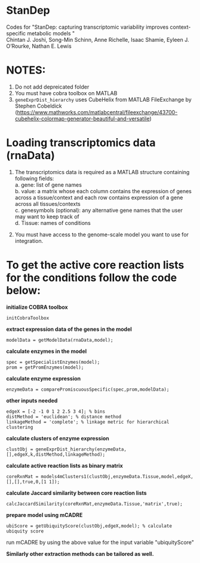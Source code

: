 # StanDep
Codes for "StanDep: capturing transcriptomic variability improves context-specific metabolic models "   
Chintan J. Joshi, Song-Min Schinn, Anne Richelle, Isaac Shamie, Eyleen J. O’Rourke, Nathan E. Lewis

# NOTES:
1. Do not add depreicated folder  
2. You must have cobra toolbox on MATLAB  
3. ```geneExprDist_hierarchy``` uses CubeHelix from MATLAB FileExchange by Stephen Cobeldick (https://www.mathworks.com/matlabcentral/fileexchange/43700-cubehelix-colormap-generator-beautiful-and-versatile)

# Loading transcriptomics data (rnaData)
1. The transcriptomics data is required as a MATLAB structure containing following fields:   
  a. gene: list of gene names    
  b. value: a matrix whose each column contains the expression of genes across a tissue/context and each row contains expression of a gene across all tissues/contexts     
  c. genesymbols (optional): any alternative gene names that the user may want to keep track of   
  d. Tissue: names of conditions   

2. You must have access to the genome-scale model you want to use for integration.

# To get the active core reaction lists for the conditions follow the code below:
**initialize COBRA toolbox**  
```
initCobraToolbox
```

**extract expression data of the genes in the model**   
```
modelData = getModelData(rnaData,model);
```

**calculate enzymes in the model**  
```
spec = getSpecialistEnzymes(model);  
prom = getPromEnzymes(model);
```

**calculate enzyme expression**   
```
enzymeData = comparePromiscuousSpecific(spec,prom,modelData);
```

**other inputs needed**  
```
edgeX = [-2 -1 0 1 2 2.5 3 4]; % bins  
distMethod = 'euclidean'; % distance method  
linkageMethod = 'complete'; % linkage metric for hierarchical clustering
```

**calculate clusters of enzyme expression**   
```
clustObj = geneExprDist_hierarchy(enzymeData,[],edgeX,k,distMethod,linkageMethod);
```

**calculate active reaction lists as binary matrix**    
```
coreRxnMat = models4mClusters1(clustObj,enzymeData.Tissue,model,edgeX,[],[],true,0,[1 1]); 
```
**calculate Jaccard similarity between core reaction lists**   
```
calcJaccardSimilarity(coreRxnMat,enzymeData.Tissue,'matrix',true);
```
**prepare model using mCADRE**   
```
ubiScore = getUbiquityScore(clustObj,edgeX,model); % calculate ubiquity score
```
run mCADRE by using the above value for the input variable "ubiquityScore"  

**Similarly other extraction methods can be tailored as well.**  

